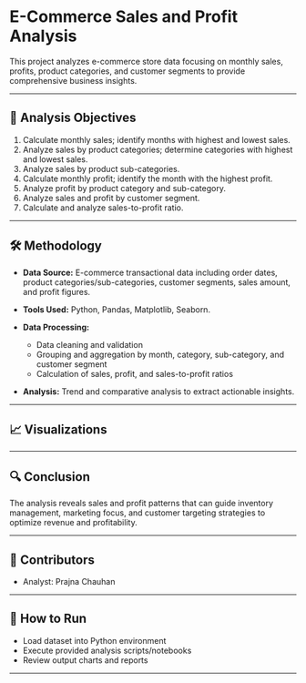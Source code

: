 # E-Commerce Sales and Profit Analysis

This project analyzes e-commerce store data focusing on monthly sales, profits, product categories, and customer segments to provide comprehensive business insights.

---

## 🔎 Analysis Objectives

1. Calculate monthly sales; identify months with highest and lowest sales.
2. Analyze sales by product categories; determine categories with highest and lowest sales.
3. Analyze sales by product sub-categories.
4. Calculate monthly profit; identify the month with the highest profit.
5. Analyze profit by product category and sub-category.
6. Analyze sales and profit by customer segment.
7. Calculate and analyze sales-to-profit ratio.

---

## 🛠 Methodology

* **Data Source:** E-commerce transactional data including order dates, product categories/sub-categories, customer segments, sales amount, and profit figures.
* **Tools Used:** Python, Pandas, Matplotlib, Seaborn.
* **Data Processing:**

  * Data cleaning and validation
  * Grouping and aggregation by month, category, sub-category, and customer segment
  * Calculation of sales, profit, and sales-to-profit ratios
* **Analysis:** Trend and comparative analysis to extract actionable insights.

---

## 📈 Visualizations

---

## 🔍 Conclusion

The analysis reveals sales and profit patterns that can guide inventory management, marketing focus, and customer targeting strategies to optimize revenue and profitability.

---

## 👥 Contributors

* Analyst: Prajna Chauhan

---

## 📂 How to Run

* Load dataset into Python environment
* Execute provided analysis scripts/notebooks
* Review output charts and reports

---

